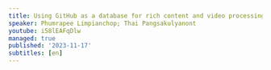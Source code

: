 ```yaml
---
title: Using GitHub as a database for rich content and video processing
speaker: Phumrapee Limpianchop; Thai Pangsakulyanont
youtube: i58lEAFqDlw
managed: true
published: '2023-11-17'
subtitles: [en]
---
```

